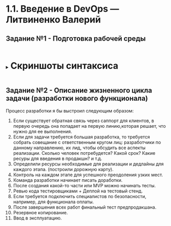  # 1.1. Введение в DevOps — Литвиненко Валерий
 ## Задание №1 - Подготовка рабочей среды

<details><summary><h1 style="display:inline-block">Скриншоты синтаксиса</h1></summary>

1. Jsonnet: ![](img/jsonnet.png) 
1. Markdown: ![](img/md.png)
1. Shell:![](img/sh.png)
1. Terraform: ![](img/terra.png)
1. Yaml: ![](img/yaml.png)

</details>




## Задание №2 - Описание жизненного цикла задачи (разработки нового функционала) 
Процесс разработки я бы выстроил следующим образом:
1. Если существует обратная связь через саппорт для клиентов, в первую очередь она попадает на первую линию,которая решает, что нужно для ее выполнения.
2. Если для задачи требуется большая разработка, то требуется собрать совещание с ответственным кругом лиц: разработчики по данному направлению, их лид, чтобы обсудить все аспекты реализации. Сколько человек потребудется? Какой срок? Какие ресуры для введения в продакшн? и т.д.
3. Определили ресурсы необходимые для реализации и дедлайны для каждого этапа. (построили дорожную карту).
4. Контроль на каждом этапе для успешного преодоления узких мест.
5. Команда разработки начинает писать доработки.
6. После создания какой-то части или MVP  можно начинать тесты.
7. Ревью кода тестировщиками + Деплой на тестовый стенд.
8. Если требуется подключить специалистов по безопасности, например, для функционала оплаты.
9. После завершения всех работ финальный тест предпродакшана.
10. Резервное копирование.
11. Ввод в эксплуатацию.
